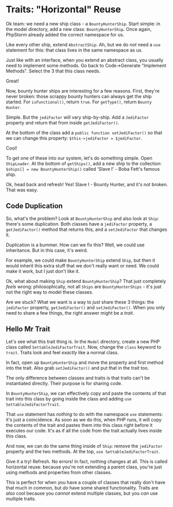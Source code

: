 # Traits: "Horizontal" Reuse

Ok team: we need a new ship class - a `BountyHunterShip`. Start simple: in the
model directory, add a new class: `BountyHunterShip`. Once again, PhpStorm already
added the correct namespace for us.

Like every other ship, extend `AbstractShip`. Ah, but we do *not* need a `use` statement
for this: that class lives in the same namespace as us.

Just like with an interface, when you extend an abstract class, you usually need
to implement some methods. Go back to Code->Generate "Implement Methods". Select
the 3 that this class needs.

Great!

Now, bounty hunter ships are interesting for a few reasons. First, they're never broken:
those scrappy bounty hunters can always get the ship started. For `isFunctional()`, return
`true`. For `getType()`, return `Bounty Hunter`.

Simple. But the `jediFactor` will vary ship-by-ship. Add a `JediFactor` property
and return that from inside `getJediFactor()`.

At the bottom of the class add a `public function setJediFactor()` so that we can
change this property: `$this->jediFactor = $jediFactor`.

Cool!

To get one of these into our system, let's do something simple. Open `ShipLoader`.
At the bottom of `getShips()`, add a new ship to the collection:
`$ships[] = new BountyHunterShip()` called 'Slave I' - Boba Fett's famous ship.

Ok, head back and refresh! Yes! Slave I - Bounty Hunter, and it's not broken. That
was easy.

## Code Duplication

So, what's the problem? Look at `BountyHunterShip` and also look at `Ship`: there's
some duplication. Both classes have a `jediFactor` property, a `getJediFactor()`
method that returns this, and a `setJediFactor` that changes it.

Duplication is a bummer. How can we fix this? Well, we could use inheritance. But
in this case, it's weird.

For example, we could make `BountyHunterShip` extend `Ship`, but then it would inherit
this extra stuff that we don't really want or need. We could make it work, but I
just don't like it.

Ok, what about making `Ship` extend `BountyHunterShip`? That just completely *feels*
wrong: philosophically, not all `Ships` are `BountyHunterShips` - it's just not the
right way to model these classes.

Are we stuck? What we want is a way to *just* share these 3 things: the `jediFactor`
property, `getJediFactor()` and `setJediFactor()`. When you only need to share a
few things, the right answer might be a *trait*.

## Hello Mr Trait

Let's see what this trait thing is. In the `Model` directory, create a new PHP class
called `SettableJediFactorTrait`. Now, change the `class` keyword to `trait`. Traits
look and feel *exactly* like a normal class.

In fact, open up `BountyHunterShip` and move the property and first method into the
trait. Also grab `setJediFactor()` and put that in the trait too.

The only difference between classes and traits is that traits can't be instantiated
directly. Their purpose is for sharing code.

In `BountyHunterShip`, we can effectively copy and paste the contents of that
trait into this class by going inside the class and adding `use SettableJediFactorTrait`.

That `use` statement has *nothing* to do with the  namespace `use` statements: it's
just a coincidence. As soon as we do this, when PHP runs, it will copy the contents
of the trait and pastes them into this class right before it executes our code. It's
as if all the code from the trait actually lives inside this class.

And now, we can do the same thing inside of `Ship`: remove the `jediFactor` property
and the two methods. At the top, `use SettableJediFactorTrait`.

Give it a try! Refresh. No errors! In fact, nothing changes at all. This is called
horizontal reuse: because you're not extending a parent class, you're just using methods
and properties from other classes.

This is perfect for when you have a couple of classes that really don't have that
much in common, but *do* have some shared functionality. Traits are *also* cool because
you *cannot* extend multiple classes, but you *can* use multiple traits.
